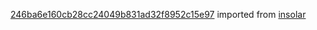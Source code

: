 [246ba6e160cb28cc24049b831ad32f8952c15e97](https://github.com/insolar/insolar/commit/246ba6e160cb28cc24049b831ad32f8952c15e97) imported from [insolar](https://github.com/insolar/insolar)
